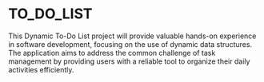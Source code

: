 # TO_DO_LIST
This Dynamic To-Do List project will provide valuable hands-on experience in software development, focusing on the use of dynamic data structures. The application aims to address the common challenge of task management by providing users with a reliable tool to organize their daily activities efficiently.
